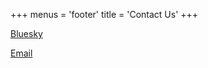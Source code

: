+++
menus = 'footer'
title = 'Contact Us'
+++

[Bluesky](https://bsky.app/profile/zacyzacy.bsky.social)

[Email](mailto:zac.youngdale@gmail.com)